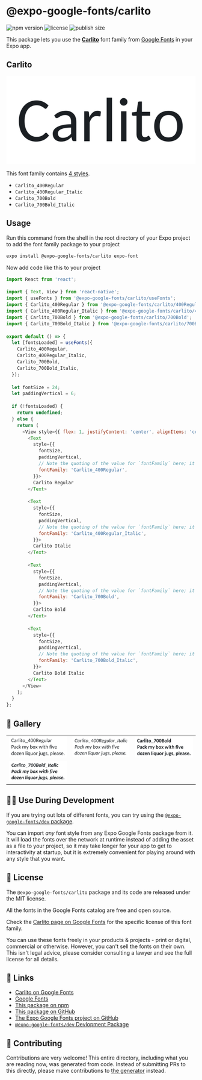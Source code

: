 # @expo-google-fonts/carlito

![npm version](https://flat.badgen.net/npm/v/@expo-google-fonts/carlito)
![license](https://flat.badgen.net/github/license/expo/google-fonts)
![publish size](https://flat.badgen.net/packagephobia/install/@expo-google-fonts/carlito)

This package lets you use the [**Carlito**](https://fonts.google.com/specimen/Carlito) font family from [Google Fonts](https://fonts.google.com/) in your Expo app.

## Carlito

![Carlito](./font-family.png)

This font family contains [4 styles](#-gallery).

- `Carlito_400Regular`
- `Carlito_400Regular_Italic`
- `Carlito_700Bold`
- `Carlito_700Bold_Italic`

## Usage

Run this command from the shell in the root directory of your Expo project to add the font family package to your project
```sh
expo install @expo-google-fonts/carlito expo-font
```

Now add code like this to your project
```js
import React from 'react';

import { Text, View } from 'react-native';
import { useFonts } from '@expo-google-fonts/carlito/useFonts';
import { Carlito_400Regular } from '@expo-google-fonts/carlito/400Regular';
import { Carlito_400Regular_Italic } from '@expo-google-fonts/carlito/400Regular_Italic';
import { Carlito_700Bold } from '@expo-google-fonts/carlito/700Bold';
import { Carlito_700Bold_Italic } from '@expo-google-fonts/carlito/700Bold_Italic';

export default () => {
  let [fontsLoaded] = useFonts({
    Carlito_400Regular,
    Carlito_400Regular_Italic,
    Carlito_700Bold,
    Carlito_700Bold_Italic,
  });

  let fontSize = 24;
  let paddingVertical = 6;

  if (!fontsLoaded) {
    return undefined;
  } else {
    return (
      <View style={{ flex: 1, justifyContent: 'center', alignItems: 'center' }}>
        <Text
          style={{
            fontSize,
            paddingVertical,
            // Note the quoting of the value for `fontFamily` here; it expects a string!
            fontFamily: 'Carlito_400Regular',
          }}>
          Carlito Regular
        </Text>

        <Text
          style={{
            fontSize,
            paddingVertical,
            // Note the quoting of the value for `fontFamily` here; it expects a string!
            fontFamily: 'Carlito_400Regular_Italic',
          }}>
          Carlito Italic
        </Text>

        <Text
          style={{
            fontSize,
            paddingVertical,
            // Note the quoting of the value for `fontFamily` here; it expects a string!
            fontFamily: 'Carlito_700Bold',
          }}>
          Carlito Bold
        </Text>

        <Text
          style={{
            fontSize,
            paddingVertical,
            // Note the quoting of the value for `fontFamily` here; it expects a string!
            fontFamily: 'Carlito_700Bold_Italic',
          }}>
          Carlito Bold Italic
        </Text>
      </View>
    );
  }
};

```

## 🔡 Gallery


||||
|-|-|-|
|![Carlito_400Regular](.//400Regular/Carlito_400Regular.ttf.png)|![Carlito_400Regular_Italic](.//400Regular_Italic/Carlito_400Regular_Italic.ttf.png)|![Carlito_700Bold](.//700Bold/Carlito_700Bold.ttf.png)||
|![Carlito_700Bold_Italic](.//700Bold_Italic/Carlito_700Bold_Italic.ttf.png)||||


## 👩‍💻 Use During Development

If you are trying out lots of different fonts, you can try using the [`@expo-google-fonts/dev` package](https://github.com/freeboub/google-fonts/tree/master/font-packages/dev#readme).

You can import *any* font style from any Expo Google Fonts package from it. It will load the fonts
over the network at runtime instead of adding the asset as a file to your project, so it may take longer
for your app to get to interactivity at startup, but it is extremely convenient
for playing around with any style that you want.

## 📖 License

The `@expo-google-fonts/carlito` package and its code are released under the MIT license.

All the fonts in the Google Fonts catalog are free and open source.

Check the [Carlito page on Google Fonts](https://fonts.google.com/specimen/Carlito) for the specific license of this font family.

You can use these fonts freely in your products & projects - print or digital, commercial or otherwise. However, you can't sell the fonts on their own. This isn't legal advice, please consider consulting a lawyer and see the full license for all details.

## 🔗 Links

- [Carlito on Google Fonts](https://fonts.google.com/specimen/Carlito)
- [Google Fonts](https://fonts.google.com/)
- [This package on npm](https://www.npmjs.com/package/@expo-google-fonts/carlito)
- [This package on GitHub](https://github.com/freeboub/google-fonts/tree/master/font-packages/carlito)
- [The Expo Google Fonts project on GitHub](https://github.com/freeboub/google-fonts)
- [`@expo-google-fonts/dev` Devlopment Package](https://github.com/freeboub/google-fonts/tree/master/font-packages/dev)

## 🤝 Contributing

Contributions are very welcome! This entire directory, including what you are reading now, was generated from code. Instead of submitting PRs to this directly, please make contributions to [the generator](https://github.com/freeboub/google-fonts/tree/master/packages/generator) instead.
